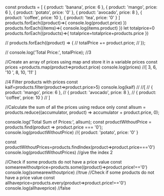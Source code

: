 const products = [
    { product: 'banana', price: 6 },
    { product: 'mango', price: 6 },
    { product: 'potato', price: '0' },
    { product: 'avocado', price: 8 },
    { product: 'coffee', price: 10 },
    { product: 'tea', price: '0' }
  ]
 products.forEach((product)=>{
    console.log(product.price)
 })
 products.forEach((items)=>{
    console.log(items.product)
 })
 let totalprice=0
 products.forEach((products)=>{
    totalprice=totalprice+products.price
 })

// products.forEach((product) => {
//     totalPrice += product.price;
// });

// console.log('Total Price:', totalPrice);
//3

//Create an array of prices using map and store it in a variable prices
 const prices =products.map(product=>product.price)
 console.log(prices)
 //[ 3, 6, '10 ', 8, 10, '11' ]

 //4 Filter products with prices
 const kaif=products.filter(product=>product.price>5)
 console.log(kaif)
// //[
//     { product: 'mango', price: 6 },
//     { product: 'avocado', price: 8 },
//     { product: 'coffee', price: 10 }
//   ]
  
//Calculate the sum of all the prices using reduce only
const allsum = products.reduce((accumulator, product) => accumulator + product.price, 0);

console.log('Total Sum of Prices:', allsum);
const productWithoutPrice = products.find(product => product.price === '0');
console.log(productWithoutPrice)
//{ product: 'potato', price: '0' }

const productWithoutPrices=products.findIndex(product=>product.price==='0')
console.log(productWithoutPrices)
//give the index 2

//Check if some products do not have a price value
const somearewithoutprice=products.some((product)=>product.price!=='0')
console.log(somearewithoutprice)
//true
//Check if some products do not have a price value
const allhaveprice=products.every(product=>product.price!=='0')
console.log(allhaveprice)
//false
